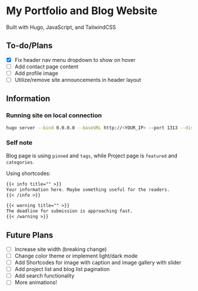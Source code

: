 # My Portfolio and Blog Website

Built with Hugo, JavaScript, and TailwindCSS



## To-do/Plans

- [x] Fix header nav menu dropdown to show on hover
- [ ] Add contact page content
- [ ] Add profile image
- [ ] Utilize/remove site announcements in header layout

## Information

### Running site on local connection

```bash
hugo server --bind 0.0.0.0 --baseURL http://<YOUR_IP> --port 1313 --disableFastRender
```

### Self note

Blog page is using `pinned` and `tags`, while Project page is `featured` and `categories`.

Using shortcodes:

```md
{{< info title="" >}}
Your information here. Maybe something useful for the readers.
{{< /info >}}

{{< warning title="" >}}
The deadline for submission is approaching fast.
{{< /warning >}}
```



## Future Plans

- [ ] Increase site width (breaking change)
- [ ] Change color theme or implement light/dark mode
- [ ] Add Shortcodes for image with caption and image gallery with slider
- [ ] Add project list and blog list pagination
- [ ] Add search functionality
- [ ] More animations!
